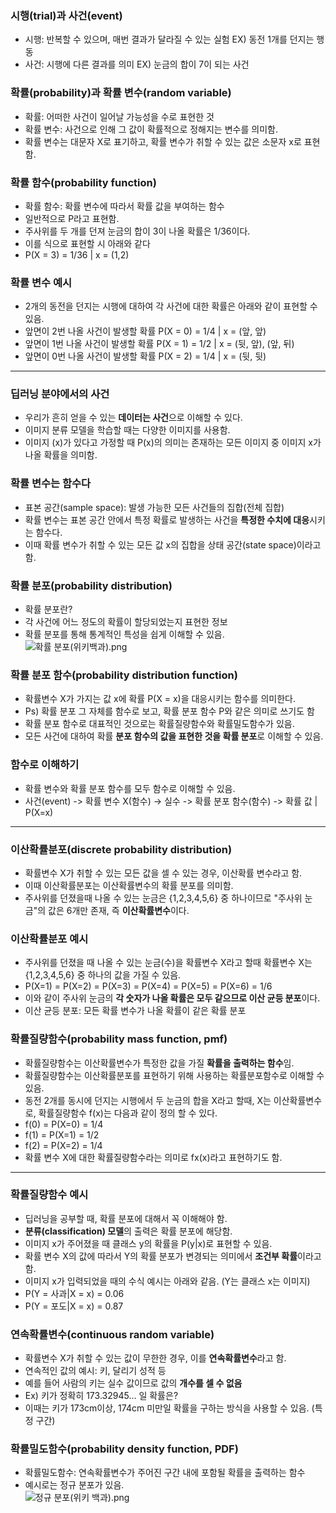 ### 시행(trial)과 사건(event)
- 시행: 반복할 수 있으며, 매번 결과가 달라질 수 있는 실험 EX) 동전 1개를 던지는 행동
- 사건: 시행에 다른 결과를 의미 EX) 눈금의 합이 7이 되는 사건

### 확률(probability)과 확률 변수(random variable)
- 확률: 어떠한 사건이 일어날 가능성을 수로 표현한 것
- 확률 변수: 사건으로 인해 그 값이 확률적으로 정해지는 변수를 의미함.
- 확률 변수는 대문자 X로 표기하고, 확률 변수가 취할 수 있는 값은 소문자 x로 표현함.

### 확률 함수(probability function)
- 확률 함수: 확률 변수에 따라서 확률 값을 부여하는 함수
- 일반적으로 P라고 표현함.
- 주사위를 두 개를 던져 눈금의 합이 3이 나올 확률은 1/36이다.
- 이를 식으로 표현할 시 아래와 같다
- P(X = 3) = 1/36 | x = (1,2)

### 확률 변수 예시
- 2개의 동전을 던지는 시행에 대하여 각 사건에 대한 확률은 아래와 같이 표현할 수 있음.
- 앞면이 2번 나올 사건이 발생할 확률 P(X = 0) = 1/4 | x = (앞, 앞)
- 앞면이 1번 나올 사건이 발생할 확률 P(X = 1) = 1/2 | x = (뒷, 앞), (앞, 뒤)
- 앞면이 0번 나올 사건이 발생할 확률 P(X = 2) = 1/4 | x = (뒷, 뒷)

---
### 딥러닝 분야에서의 사건
- 우리가 흔히 얻을 수 있는 **데이터는 사건**으로 이해할 수 있다.
- 이미지 분류 모델을 학습할 때는 다양한 이미지를 사용함. 
- 이미지 (x)가 있다고 가정할 때 P(x)의 의미는 존재하는 모든 이미지 중 이미지 x가 나올 확률을 의미함.

### 확률 변수는 함수다
- 표본 공간(sample space): 발생 가능한 모든 사건들의 집합(전체 집합)
- 확률 변수는 표본 공간 안에서 특정 확률로 발생하는 사건을 **특정한 수치에 대응**시키는 함수다.
- 이때 확률 변수가 취할 수 있는 모든 값 x의 집합을 상태 공간(state space)이라고 함.

### 확률 분포(probability distribution)
- 확률 분포란?
- 각 사건에 어느 정도의 확률이 할당되었는지 표현한 정보
- 확률 분포를 통해 통계적인 특성을 쉽게 이해할 수 있음.<br>![확률 분포(위키백과).png](https://github.com/dev-jay-yong/TIL-TID-TIW/blob/main/TIL/AI/math/image/%ED%99%95%EB%A5%A0%20%EB%B6%84%ED%8F%AC(%EC%9C%84%ED%82%A4%EB%B0%B1%EA%B3%BC).png?raw=true)

### 확률 분포 함수(probability distribution function)
- 확률변수 X가 가지는 값 x에 확률 P(X = x)을 대응시키는 함수를 의미한다.
- Ps) 확률 분포 그 자체를 함수로 보고, 확률 분포 함수 P와 같은 의미로 쓰기도 함
- 확률 분포 함수로 대표적인 것으로는 확률질량함수와 확률밀도함수가 있음.
- 모든 사건에 대하여 확률 **분포 함수의 값을 표현한 것을 확률 분포**로 이해할 수 있음.

### 함수로 이해하기
- 확률 변수와 확률 분포 함수를 모두 함수로 이해할 수 있음.
- 사건(event) -> 확률 변수 X(함수) -> 실수 -> 확률 분포 함수(함수) -> 확률 값 | P(X=x)

---
### 이산확률분포(discrete probability distribution)
- 확률변수 X가 취할 수 있는 모든 값을 셀 수 있는 경우, 이산확률 변수라고 함.
- 이때 이산확률분포는 이산확률변수의 확률 분포를 의미함.
- 주사위를 던졌을때 나올 수 있는 눈금은 {1,2,3,4,5,6} 중 하나이므로 "주사위 눈금"의 값은 6개만 존재, 즉 **이산확률변수**이다.

### 이산확률분포 예시
- 주사위를 던졌을 때 나올 수 있는 눈금(수)을 확률변수 X라고 할때 확률변수 X는 {1,2,3,4,5,6} 중 하나의 값을 가질 수 있음.
- P(X=1) = P(X=2) = P(X=3) = P(X=4) = P(X=5) = P(X=6) = 1/6
- 이와 같이 주사위 눈금의 **각 숫자가 나올 확률은 모두 같으므로 이산 균등 분포**이다.
- 이산 균등 분포: 모든 확률 변수가 나올 확률이 같은 확률 분포

### 확률질량함수(probability mass function, pmf)
- 확률질량함수는 이산확률변수가 특정한 값을 가질 **확률을 출력하는 함수**임.
- 확률질량함수는 이산확률분포를 표현하기 위해 사용하는 확률분포함수로 이해할 수 있음.
- 동전 2개를 동시에 던지는 시행에서 두 눈금의 합을 X라고 할때, X는 이산확률변수로, 확률질량함수 f(x)는 다음과 같이 정의 할 수 있다.
- f(0) = P(X=0) = 1/4
- f(1) = P(X=1) = 1/2
- f(2) = P(X=2) = 1/4
- 확률 변수 X에 대한 확률질량함수라는 의미로 fx(x)라고 표현하기도 함.
---
### 확률질량함수 예시
- 딥러닝을 공부할 때, 확률 분포에 대해서 꼭 이해해야 함.
- **분류(classification) 모델**의 출력은 확률 분포에 해당함.
- 이미지 x가 주어졌을 때 클래스 y의 확률을 P(y|x)로 표현할 수 있음.
- 확률 변수 X의 값에 따라서 Y의 확률 분포가 변경되는 의미에서 **조건부 확률**이라고 함.
- 이미지 x가 입력되었을 때의 수식 예시는 아래와 같음. (Y는 클래스 x는 이미지)
- P(Y = 사과|X = x) = 0.06
- P(Y = 포도|X = x) = 0.87

### 연속확률변수(continuous random variable)
- 확률변수 X가 취할 수 있는 값이 무한한 경우, 이를 **연속확률변수**라고 함.
- 연속적인 값의 예시: 키, 달리기 성적 등
- 예를 들어 사람의 키는 실수 값이므로 값의 **개수를 셀 수 없음**
- Ex) 키가 정확히 173.32945... 일 확률은?
- 이때는 키가 173cm이상, 174cm 미만일 확률을 구하는 방식을 사용할 수 있음. (특정 구간)

### 확률밀도함수(probability density function, PDF)
- 확률밀도함수: 연속확률변수가 주어진 구간 내에 포함될 확률을 출력하는 함수
- 예시로는 정규 분포가 있음.<br>![정규 분포(위키 백과).png](https://github.com/dev-jay-yong/TIL-TID-TIW/blob/main/TIL/AI/math/image/%EC%A0%95%EA%B7%9C%20%EB%B6%84%ED%8F%AC(%EC%9C%84%ED%82%A4%20%EB%B0%B1%EA%B3%BC).png?raw=true)

